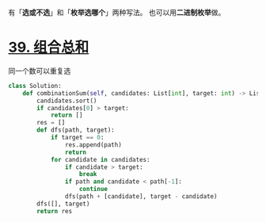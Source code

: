 有「**选或不选**」和「**枚举选哪个**」两种写法。
也可以用**二进制枚举**做。
# [39. 组合总和](https://leetcode.cn/problems/combination-sum/)
同一个数可以重复选
```python fold
class Solution:
    def combinationSum(self, candidates: List[int], target: int) -> List[List[int]]:
        candidates.sort()
        if candidates[0] > target:
            return []
        res = []
        def dfs(path, target):
            if target == 0:
                res.append(path)
                return
            for candidate in candidates:
                if candidate > target:
                    break
                if path and candidate < path[-1]:
                    continue
                dfs(path + [candidate], target - candidate)
        dfs([], target)
        return res
```